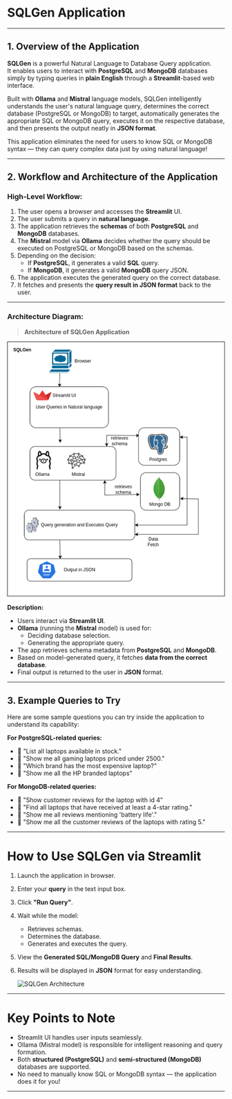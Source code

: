 
# SQLGen Application

---

## 1. Overview of the Application

**SQLGen** is a powerful Natural Language to Database Query application.  
It enables users to interact with **PostgreSQL** and **MongoDB** databases simply by typing queries in **plain English** through a **Streamlit**-based web interface.

Built with **Ollama** and **Mistral** language models, SQLGen intelligently understands the user's natural language query, determines the correct database (PostgreSQL or MongoDB) to target, automatically generates the appropriate SQL or MongoDB query, executes it on the respective database, and then presents the output neatly in **JSON format**.

This application eliminates the need for users to know SQL or MongoDB syntax — they can query complex data just by using natural language!

---

## 2. Workflow and Architecture of the Application

### High-Level Workflow:

1. The user opens a browser and accesses the **Streamlit** UI.
2. The user submits a query in **natural language**.
3. The application retrieves the **schemas** of both **PostgreSQL** and **MongoDB** databases.
4. The **Mistral** model via **Ollama** decides whether the query should be executed on PostgreSQL or MongoDB based on the schemas.
5. Depending on the decision:
   - If **PostgreSQL**, it generates a valid **SQL** query.
   - If **MongoDB**, it generates a valid **MongoDB** query JSON.
6. The application executes the generated query on the correct database.
7. It fetches and presents the **query result in JSON format** back to the user.

---

### Architecture Diagram:

> **Architecture of SQLGen Application**

![SQLGen Architecture](sqlgen.drawio.png)

**Description:**
- Users interact via **Streamlit UI**.
- **Ollama** (running the **Mistral** model) is used for:
  - Deciding database selection.
  - Generating the appropriate query.
- The app retrieves schema metadata from **PostgreSQL** and **MongoDB**.
- Based on model-generated query, it fetches **data from the correct database**.
- Final output is returned to the user in **JSON** format.

---

## 3. Example Queries to Try

Here are some sample questions you can try inside the application to understand its capability:

**For PostgreSQL-related queries:**
- 🔹 "List all laptops available in stock."
- 🔹 "Show me all gaming laptops priced under 2500."
- 🔹 "Which brand has the most expensive laptop?"
- 🔹 "Show me all the HP branded laptops"

**For MongoDB-related queries:**
- 🔹 "Show customer reviews for the laptop with id 4"
- 🔹 "Find all laptops that have received at least a 4-star rating."
- 🔹 "Show me all reviews mentioning 'battery life'."
- 🔹 "Show me all the customer reviews of the laptops with rating 5."

---

# How to Use SQLGen via Streamlit

1. Launch the application in browser.
2. Enter your **query** in the text input box.
3. Click **"Run Query"**.
4. Wait while the model:
   - Retrieves schemas.
   - Determines the database.
   - Generates and executes the query.
5. View the **Generated SQL/MongoDB Query** and **Final Results**.
6. Results will be displayed in **JSON** format for easy understanding.

   ![SQLGen Architecture](psql-img.png)

---

# Key Points to Note
- Streamlit UI handles user inputs seamlessly.
- Ollama (Mistral model) is responsible for intelligent reasoning and query formation.
- Both **structured (PostgreSQL)** and **semi-structured (MongoDB)** databases are supported.
- No need to manually know SQL or MongoDB syntax — the application does it for you!

---


